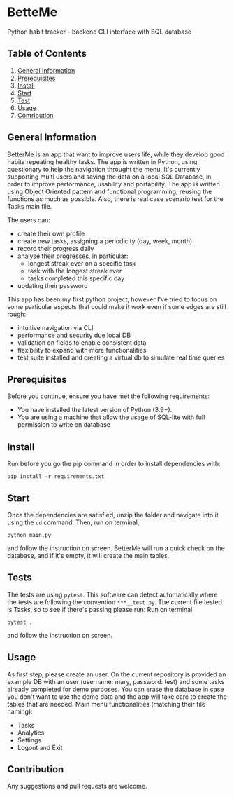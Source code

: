 # BetteMe
Python habit tracker - backend CLI interface with SQL database


## Table of Contents
1. [General Information](#General-Information)
2. [Prerequisites](#Prerequisites)
3. [Install](#Install)
4. [Start](#Start)
5. [Test](#Test)
6. [Usage](#Usage)
7. [Contribution](#Contribution)


## General Information 
BetterMe is an app that want to improve users life, while they develop good habits repeating healthy tasks.
The app is written in Python, using questionary to help the navigation throught the menu. It's currently supporting multi users and saving the data on a local SQL Database, in order to improve performance, usability and portability.
The app is written using Object Oriented pattern and functional programming, reusing the functions as much as possible. Also, there is real case scenario test for the Tasks main file.

The users can:
* create their own profile
* create new tasks, assigning a periodicity (day, week, month)
* record their progress daily
* analyse their progresses, in particular:
  * longest streak ever on a specific task
  * task with the longest streak ever
  * tasks completed this specific day
* updating their password

This app has been my first python project, however I've tried to focus on some particular aspects that could make it work even if some edges are still rough:
* intuitive navigation via CLI
* performance and security due local DB
* validation on fields to enable consistent data
* flexibility to expand with more functionalities
* test suite installed and creating a virtual db to simulate real time queries

## Prerequisites
Before you continue, ensure you have met the following requirements:
* You have installed the latest version of Python (3.9+).
* You are using a machine that allow the usage of SQL-lite with full permission to write on database

## Install
Run before you go the pip command in order to install dependencies with:
```
pip install -r requirements.txt
```


## Start

Once the dependencies are satisfied, unzip the folder and navigate into it using the `cd` command. Then, run on terminal, 
```
python main.py
```
and follow the instruction on screen.
BetterMe will run a quick check on the database, and if it's empty, it will create the main tables. 


## Tests
The tests are using `pytest`. This software can detect automatically where the tests are following the convention `***__test.py`. The current file tested is Tasks, so to see if there's passing please run:
Run on terminal
```
pytest .
```
and follow the instruction on screen.


## Usage
As first step, please create an user. On the current repository is provided an example DB with an user (username: mary, password: test) and some tasks already completed for demo purposes. You can erase the database in case you don't want to use the demo data and the app will take care to create the tables that are needed. 
Main menu functionalities (matching their file naming):
* Tasks
* Analytics
* Settings
* Logout and Exit
 

## Contribution
Any suggestions and pull requests are welcome.    

